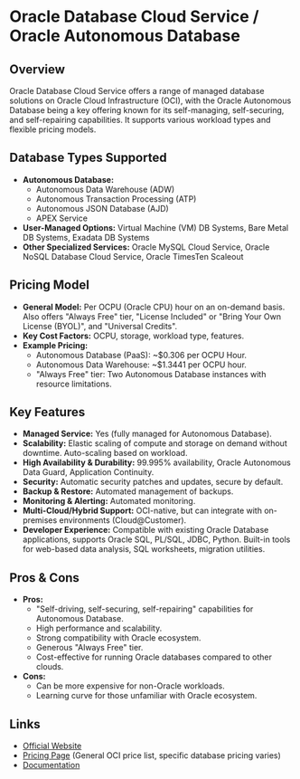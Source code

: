 # Oracle Database Cloud Service / Oracle Autonomous Database

## Overview
Oracle Database Cloud Service offers a range of managed database solutions on Oracle Cloud Infrastructure (OCI), with the Oracle Autonomous Database being a key offering known for its self-managing, self-securing, and self-repairing capabilities. It supports various workload types and flexible pricing models.

## Database Types Supported
*   **Autonomous Database:**
    *   Autonomous Data Warehouse (ADW)
    *   Autonomous Transaction Processing (ATP)
    *   Autonomous JSON Database (AJD)
    *   APEX Service
*   **User-Managed Options:** Virtual Machine (VM) DB Systems, Bare Metal DB Systems, Exadata DB Systems
*   **Other Specialized Services:** Oracle MySQL Cloud Service, Oracle NoSQL Database Cloud Service, Oracle TimesTen Scaleout

## Pricing Model
*   **General Model:** Per OCPU (Oracle CPU) hour on an on-demand basis. Also offers "Always Free" tier, "License Included" or "Bring Your Own License (BYOL)", and "Universal Credits".
*   **Key Cost Factors:** OCPU, storage, workload type, features.
*   **Example Pricing:**
    *   Autonomous Database (PaaS): ~$0.306 per OCPU Hour.
    *   Autonomous Data Warehouse: ~$1.3441 per OCPU hour.
    *   "Always Free" tier: Two Autonomous Database instances with resource limitations.

## Key Features
*   **Managed Service:** Yes (fully managed for Autonomous Database).
*   **Scalability:** Elastic scaling of compute and storage on demand without downtime. Auto-scaling based on workload.
*   **High Availability & Durability:** 99.995% availability, Oracle Autonomous Data Guard, Application Continuity.
*   **Security:** Automatic security patches and updates, secure by default.
*   **Backup & Restore:** Automated management of backups.
*   **Monitoring & Alerting:** Automated monitoring.
*   **Multi-Cloud/Hybrid Support:** OCI-native, but can integrate with on-premises environments (Cloud@Customer).
*   **Developer Experience:** Compatible with existing Oracle Database applications, supports Oracle SQL, PL/SQL, JDBC, Python. Built-in tools for web-based data analysis, SQL worksheets, migration utilities.

## Pros & Cons
*   **Pros:**
    *   "Self-driving, self-securing, self-repairing" capabilities for Autonomous Database.
    *   High performance and scalability.
    *   Strong compatibility with Oracle ecosystem.
    *   Generous "Always Free" tier.
    *   Cost-effective for running Oracle databases compared to other clouds.
*   **Cons:**
    *   Can be more expensive for non-Oracle workloads.
    *   Learning curve for those unfamiliar with Oracle ecosystem.

## Links
*   [Official Website](https://www.oracle.com/database/cloud/)
*   [Pricing Page](https://www.oracle.com/cloud/price-list.html) (General OCI price list, specific database pricing varies)
*   [Documentation](https://docs.oracle.com/en/cloud/paas/autonomous-database/index.html)